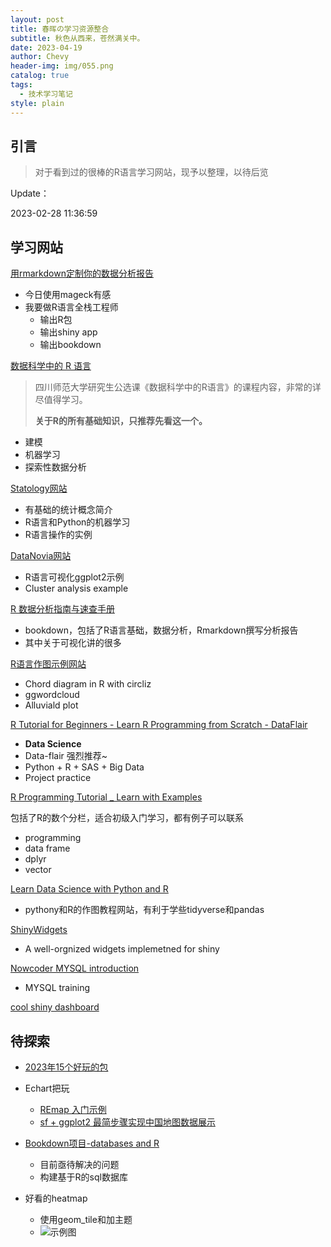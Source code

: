 ```yaml
---
layout: post
title: 春晖の学习资源整合
subtitle: 秋色从西来，苍然满关中。
date: 2023-04-19
author: Chevy
header-img: img/055.png
catalog: true
tags:
  - 技术学习笔记
style: plain
---
```




## 引言

> 对于看到过的很棒的R语言学习网站，现予以整理，以待后览

Update：

2023-02-28 11:36:59



## **学习网站**

[用rmarkdown定制你的数据分析报告](https://blog.csdn.net/qazplm12_3/article/details/108396310)

- 今日使用mageck有感
- 我要做R语言全栈工程师
  - 输出R包
  - 输出shiny app
  - 输出bookdown

[数据科学中的 R 语言](https://bookdown.org/wangminjie/R4DS/)

> 四川师范大学研究生公选课《数据科学中的R语言》的课程内容，非常的详尽值得学习。
>
> **关于R的所有基础知识，只推荐先看这一个。**

- 建模
- 机器学习
- 探索性数据分析

[Statology网站](https://www.statology.org/machine-learning-tutorials/)

- 有基础的统计概念简介
- R语言和Python的机器学习
- R语言操作的实例

[DataNovia网站](https://www.datanovia.com/en/blog/category/ggplot2/)

- R语言可视化ggplot2示例
- Cluster analysis example

[R 数据分析指南与速查手册](https://bookdown.org/xiao/RAnalysisBook/)

- bookdown，包括了R语言基础，数据分析，Rmarkdown撰写分析报告
- 其中关于可视化讲的很多

[R语言作图示例网站](https://r-charts.com/flow/chord-diagram/)

- Chord diagram in R with circliz
- ggwordcloud
- Alluviald plot

[R Tutorial for Beginners - Learn R Programming from Scratch - DataFlair](https://data-flair.training/blogs/r-tutorials-home/)

- **Data Science**
- Data-flair 强烈推荐~
- Python + R + SAS + Big Data
- Project practice

[R Programming Tutorial _ Learn with Examples](https://sparkbyexamples.com/r-tutorial-with-examples/)

包括了R的数个分栏，适合初级入门学习，都有例子可以联系

- programming
- data frame
- dplyr
- vector

[Learn Data Science with Python and R](https://cmdlinetips.com/)

- pythony和R的作图教程网站，有利于学些tidyverse和pandas

[ShinyWidgets](https://github.com/dreamRs/shinyWidgets)

- A well-orgnized widgets implemetned for shiny

[Nowcoder MYSQL introduction](https://www.nowcoder.com/tutorial/10006/3fbb1dc787f34a9cad2c73be2b21d8d6)

- MYSQL training

[cool shiny dashboard](https://divadnojnarg.github.io/post/awesomedashboards/)



## 待探索

- [2023年15个好玩的包](https://medium.com/@jchen001/15-fun-r-packages-you-may-not-know-of-fb25a9dcd627)

- Echart把玩
  - [REmap 入门示例](https://cosx.org/2016/06/introduction-to-remap/)
  - [sf + ggplot2 最简步骤实现中国地图数据展示](2021-08-11-春晖の假期记录.md)
  
- [Bookdown项目-databases and R](https://www.jeffdoser.com/files/for875/_book/databases-and-r.html)
  - 目前亟待解决的问题
  - 构建基于R的sql数据库
- 好看的heatmap
  - 使用geom_tile和加主题
  - ![示例图](https://www.royfrancis.com/assets/images/posts/2019/2019-02-17-a-guide-to-elegant-tiled-heatmaps-in-r-2019/measles-mod3.png)
